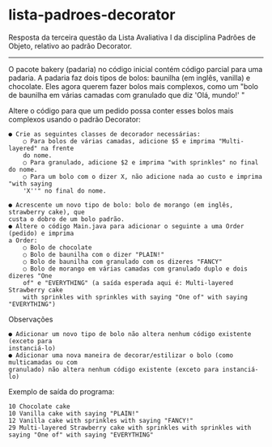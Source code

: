 # lista-padroes-decorator

Resposta da terceira questão da Lista Avaliativa I da disciplina Padrões de Objeto, relativo ao padrão Decorator.

--------------------------------------------------------------------------------

O pacote bakery (padaria) no código inicial contém código parcial para uma padaria. A padaria
faz dois tipos de bolos: baunilha (em inglês, vanilla) e chocolate. Eles agora querem fazer
bolos mais complexos, como um "bolo de baunilha em várias camadas com granulado que
diz 'Olá, mundo!' "

Altere o código para que um pedido possa conter esses bolos mais complexos usando o
padrão Decorator:

    ● Crie as seguintes classes de decorador necessárias:
        ○ Para bolos de várias camadas, adicione $5 e imprima "Multi-layered" na frente
        do nome.
        ○ Para granulado, adicione $2 e imprima "with sprinkles" no final do nome.
        ○ Para um bolo com o dizer X, não adicione nada ao custo e imprima "with saying
        'X''" no final do nome.

    ● Acrescente um novo tipo de bolo: bolo de morango (em inglês, strawberry cake), que
    custa o dobro de um bolo padrão.
    ● Altere o código Main.java para adicionar o seguinte a uma Order (pedido) e imprima
    a Order:
        ○ Bolo de chocolate
        ○ Bolo de baunilha com o dizer "PLAIN!"
        ○ Bolo de baunilha com granulado com os dizeres "FANCY"
        ○ Bolo de morango em várias camadas com granulado duplo e dois dizeres "One
        of" e "EVERYTHING" (a saída esperada aqui é: Multi-layered Strawberry cake
        with sprinkles with sprinkles with saying "One of" with saying "EVERYTHING")

Observações

    ● Adicionar um novo tipo de bolo não altera nenhum código existente (exceto para
    instanciá-lo)
    ● Adicionar uma nova maneira de decorar/estilizar o bolo (como multicamadas ou com
    granulado) não altera nenhum código existente (exceto para instanciá-lo)

Exemplo de saída do programa:

    10 Chocolate cake
    10 Vanilla cake with saying "PLAIN!"
    12 Vanilla cake with sprinkles with saying "FANCY!"
    29 Multi-layered Strawberry cake with sprinkles with sprinkles with saying "One of" with saying "EVERYTHING"